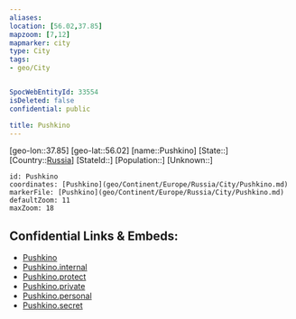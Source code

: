 ```yaml
---
aliases: 
location: [56.02,37.85]
mapzoom: [7,12] 
mapmarker: city 
type: City
tags:
- geo/City


SpocWebEntityId: 33554
isDeleted: false
confidential: public

title: Pushkino
---
```

[geo-lon::37.85]
[geo-lat::56.02]
[name::Pushkino]
[State::]
[Country::[Russia](geo/Continent/Europe/Russia.md)]
[StateId::]
[Population::]
[Unknown::]


```leaflet
id: Pushkino
coordinates: [Pushkino](geo/Continent/Europe/Russia/City/Pushkino.md)
markerFile: [Pushkino](geo/Continent/Europe/Russia/City/Pushkino.md)
defaultZoom: 11 
maxZoom: 18
```


## Confidential Links & Embeds: 
- [Pushkino](../../../../../../_public/geo/Continent/Europe/Russia/City/Pushkino.md) 
- [Pushkino.internal](../../../../../../_internal/geo/Continent/Europe/Russia/City/Pushkino.internal.md) 
- [Pushkino.protect](../../../../../../_protect/geo/Continent/Europe/Russia/City/Pushkino.protect.md) 
- [Pushkino.private](../../../../../../_private/geo/Continent/Europe/Russia/City/Pushkino.private.md) 
- [Pushkino.personal](../../../../../../_personal/geo/Continent/Europe/Russia/City/Pushkino.personal.md) 
- [Pushkino.secret](../../../../../../_secret/geo/Continent/Europe/Russia/City/Pushkino.secret.md) 
